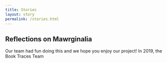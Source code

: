 ```yaml
---
title: Stories
layout: story
permalink: /stories.html
---
```


## Reflections on Mawrginalia

Our team had fun doing this and we hope you enjoy our project! In 2019, the Book Traces Team